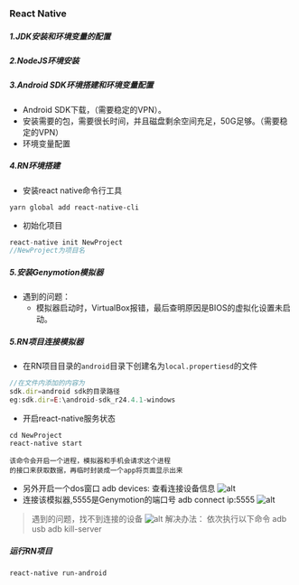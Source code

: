 ### React Native
##### 1.JDK安装和环境变量的配置
##### 2.NodeJS环境安装
##### 3.Android SDK环境搭建和环境变量配置
- Android SDK下载，（需要稳定的VPN）。
- 安装需要的包，需要很长时间，并且磁盘剩余空间充足，50G足够。（需要稳定的VPN）
- 环境变量配置

##### 4.RN环境搭建
- 安装react native命令行工具
```
yarn global add react-native-cli
```
- 初始化项目
```js
react-native init NewProject
//NewProject为项目名
```
##### 5.安装Genymotion模拟器
- 遇到的问题：
    - 模拟器启动时，VirtualBox报错，最后查明原因是BIOS的虚拟化设置未启动。
##### 5.RN项目连接模拟器
- 在RN项目目录的`android`目录下创建名为`local.propertiesd`的文件
```js
//在文件内添加的内容为
sdk.dir=android sdk的目录路径
eg:sdk.dir=E:\android-sdk_r24.4.1-windows
```
- 开启react-native服务状态
```
cd NewProject
react-native start
```
    该命令会开启一个进程，模拟器和手机会请求这个进程
    的接口来获取数据，再临时封装成一个app将页面显示出来

- 另外开启一个dos窗口
adb devices:
查看连接设备信息
 ![alt](../../imgs/adb2.png)
- 连接该模拟器,5555是Genymotion的端口号 
adb connect ip:5555
 ![alt](../../imgs/adb3.png)
> 遇到的问题，找不到连接的设备
 ![alt](../../imgs/adb.png)
 解决办法：
依次执行以下命令
adb usb
adb kill-server
##### 运行RN项目
```
react-native run-android
```